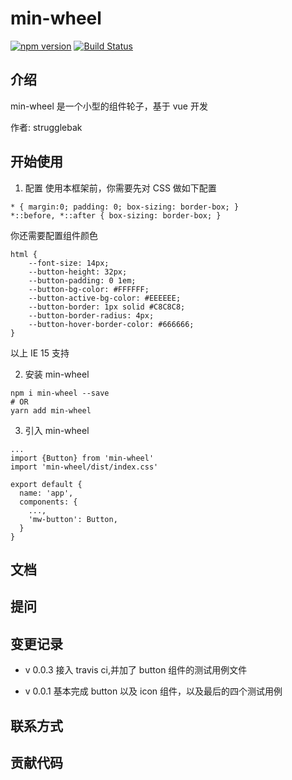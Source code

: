 # min-wheel
[![npm version](https://badge.fury.io/js/min-wheel.svg)](https://badge.fury.io/js/min-wheel)
[![Build Status](https://travis-ci.org/strugglebak/min-wheel.svg?branch=master)](https://travis-ci.org/strugglebak/min-wheel)

## 介绍
min-wheel 是一个小型的组件轮子，基于 vue 开发

作者: strugglebak

## 开始使用
1. 配置 
使用本框架前，你需要先对 CSS 做如下配置
```
* { margin:0; padding: 0; box-sizing: border-box; }
*::before, *::after { box-sizing: border-box; }
```
你还需要配置组件颜色
```
html {
    --font-size: 14px;         
    --button-height: 32px;     
    --button-padding: 0 1em;   
    --button-bg-color: #FFFFFF;
    --button-active-bg-color: #EEEEEE;
    --button-border: 1px solid #C8C8C8;
    --button-border-radius: 4px;
    --button-hover-border-color: #666666;
}
```
以上 IE 15 支持

2. 安装 min-wheel
```
npm i min-wheel --save
# OR
yarn add min-wheel
```

3. 引入 min-wheel
```
...
import {Button} from 'min-wheel'
import 'min-wheel/dist/index.css'

export default {        
  name: 'app',          
  components: {         
    ...,         
    'mw-button': Button,       
  }      
}
```

## 文档

## 提问

## 变更记录
- v 0.0.3
接入 travis ci,并加了 button 组件的测试用例文件

- v 0.0.1
基本完成 button 以及 icon 组件，以及最后的四个测试用例

## 联系方式

## 贡献代码
